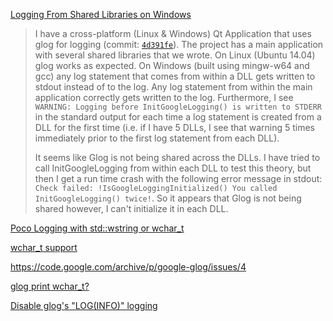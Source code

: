 [Logging From Shared Libraries on Windows](https://github.com/google/glog/issues/83)

> I have a cross-platform (Linux & Windows) Qt Application that uses glog for logging (commit: [`4d391fe`](https://github.com/google/glog/commit/4d391fe692ae6b9e0105f473945c415a3ce5a401)).  The project has a main application with several shared libraries that  we wrote.  On Linux (Ubuntu 14.04) glog works as expected.  On Windows  (built using mingw-w64 and gcc) any log statement that comes from within a DLL gets written to stdout instead of to the log.  Any log statement  from within the main application correctly gets written to the log.   Furthermore, I see `WARNING: Logging before InitGoogleLogging() is written to STDERR` in the standard output for each time a log statement is created from a  DLL for the first time (i.e. if I have 5 DLLs, I see that warning 5  times immediately prior to the first log statement from each DLL).
> 
> It seems like Glog is not being shared across the DLLs.  I have tried to call InitGoogleLogging from within each DLL to test this theory, but then I get a run time crash with the following error message in stdout:  `Check failed: !IsGoogleLoggingInitialized() You called InitGoogleLogging() twice!`.  So it appears that Glog is not being shared however, I can't initialize it in each DLL.

[Poco Logging with std::wstring or wchar_t](https://stackoverflow.com/questions/48945817/poco-logging-with-stdwstring-or-wchar-t)

[wchar_t support](https://github.com/baysao/google-glog/issues/4)

https://code.google.com/archive/p/google-glog/issues/4

[glog  print wchar_t?](https://github.com/google/glog/issues/64)

[Disable glog's "LOG(INFO)" logging](https://stackoverflow.com/questions/37397262/disable-glogs-loginfo-logging)
